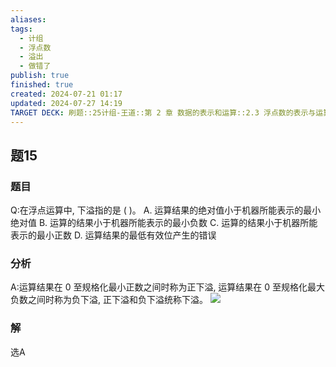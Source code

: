 ```yaml
---
aliases: 
tags:
  - 计组
  - 浮点数
  - 溢出
  - 做错了
publish: true
finished: true
created: 2024-07-21 01:17
updated: 2024-07-27 14:19
TARGET DECK: 刷题::25计组-王道::第 2 章 数据的表示和运算::2.3 浮点数的表示与运算::题15
---
```


## 题15
### 题目
Q:在浮点运算中, 下溢指的是 ( )。
A. 运算结果的绝对值小于机器所能表示的最小绝对值
B. 运算的结果小于机器所能表示的最小负数
C. 运算的结果小于机器所能表示的最小正数
D. 运算结果的最低有效位产生的错误
### 分析
A:运算结果在 0 至规格化最小正数之间时称为正下溢, 运算结果在 0 至规格化最大负数之间时称为负下溢, 正下溢和负下溢统称下溢。
![](https://img.hwenyi.live/202407271425795.webp)
### 解
选A
